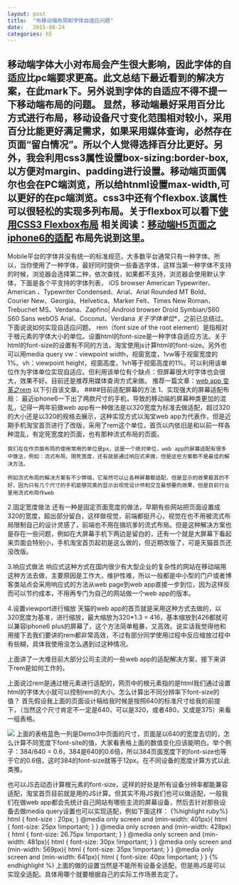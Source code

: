 ```yaml
---
layout: post
title:  "布移动端布局和字体自适应问题"
date:   2015-08-24
categories: h5
---
```

移动端字体大小对布局会产生很大影响，因此字体的自适应比pc端要求更高。此文总结下最近看到的解决方案，在此mark下。另外说到字体的自适应不得不提一下**移动端布局**的问题。
显然，移动端最好采用百分比方式进行布局，移动设备尺寸变化范围相对较小，采用百分比能更好满足需求，如果采用媒体查询，必然存在页面“留白情况”。所以个人觉得选择百分比更好。另外，我会利用css3属性设置box-sizing:border-box,以方便对margin、padding进行设置。移动端页面偶尔也会在PC端浏览，所以给htnml设置max-width,可以更好的在pc端浏览。css3中还有个flexbox.该属性可以很轻松的实现多列布局。关于flexbox可以看下[使用CSS3 Flexbox布局]
相关阅读：[移动端H5页面之iphone6的适配]
布局先说到这里。
-------------------------------------
Mobile平台的字体并没有统一的标准规范，大多数平台通常只有一种字体。所以，当你使用了一种字体，最好同时提供一些备选字体，这样当第一种字体不支持的时候，浏览器会选择第二种，依次查找，如果都不支持，浏览器会使用默认字体，下面是各个平支持的字体列表，
iOS browser
American Typewriter、American 、Typewriter Condensed、Arial、Arial Rounded MT Bold、Courier New、Georgia、Helvetica、Marker Felt、Times New Roman、Trebuchet MS、Verdana、Zapfino|
Android browser
Droid
Symbian/S60 S60
Sans
webOS
Arial、Coconut、Verdana
 *关于字体单位**，之前已总结过。下面说说如何实现自适应问题。
 rem（font size of the root element）是指相对于根元素的字体大小的单位。设置html的font-size是一种字体自适应方法。关于html的font-size的设置有不同的方法，淘宝使用js计算html的font-size。另外也可以用media query
vw：viewpoint width，视窗宽度，1vw等于视窗宽度的1%。vh：viewpoint height，视窗高度，1vh等于视窗高度的1%。可以利用该单位作为字体单位实现自适应。但利用该单位有个缺点：但屏幕很大时字体也会很大，效果不好。目前还是推荐用媒体查询方式来做。
推荐一篇文章：[web app 变革之rem]
以下引自该文章。
####目前适配屏幕的方法
1、实现强大的屏幕适配布局：
    最近iphone6一下出了两款尺寸的手机，导致的移动端的屏幕种类更加的混乱，记得一两年前做web app有一种做法是以320宽度为标准去做适配，超过320的大小还是以320的规格去展示，这种实现方式以淘宝web app为代表作，但是近期手机淘宝首页进行了改版，采用了rem这个单位，首页以内依旧是和以前一样各种混乱，有定死宽度的页面，也有那种流式布局的页面。

    我们在在作页面布局的使用常用的单位是px，这是一个绝对单位，web app的屏幕适配有很多中做法，例如：流式布局、限死宽度，还有就是通过响应式来做，但是这些方案都不是最佳的解决方法。

    例如流式布局的解决方案有不少弊端，它虽然可以让各种屏幕都适配，但是显示的效果极其的不好，因为只有几个尺寸的手机能够完美的显示出视觉设计师和交互最想要的效果，但是目前行业里用流式布局作web

2.固定宽度做法
    还有一种是固定页面宽度的做法，早期有些网站把页面设置成320的宽度，超出部分留白，这样做视觉，前端都挺开心，视觉在也不用被流式布局限制自己的设计灵感了，前端也不用在搞坑爹的流式布局。但是这种解决方案也是存在一些问题，例如在大屏幕手机下两边是留白的，还有一个就是大屏幕下看起来页面会特别小，手机淘宝首页起初是这么做的，但近期改版了，可是天猫首页还没改版。
    
3.响应式做法
    响应式这种方式在国内很少有大型企业的复杂性的网站在移动端用这种方法去做，主要原因是工作大，维护性难，所以一般都是中小型的门户或者博客类站点会采用响应式的方法从web page到web app直接一步到位，因为这样反而可以节约成本，不用再专门为自己的网站做一个web app的版本。

4.设置viewport进行缩放
<meta name="viewport" content="width=320,maximum-scale=1.3,user-scalable=no">
天猫的web app的首页就是采用这种方式去做的，以320宽度为基准，进行缩放，最大缩放为320*1.3 = 416，基本缩放到426都就可以兼容iphone6 plus的屏幕了，这个方法简单粗暴，又高效。说实话我觉得他和用接下去我们要讲的rem都非常高效，不过有部分同学使用过程中反应缩放过程中有些糊，具体我使用没怎么遇到过这种情况。

上面讲了一大堆目前大部分公司主流的一些web app的适配解决方案，接下来讲下rem是如何工作的。

上面说过rem是通过根元素进行适配的，网页中的根元素指的是html我们通过设置html的字体大小就可以控制rem的大小。怎么计算出不同分辨率下font-size的值？
首先假设我上面的页面设计稿给我时候是按照640的标准尺寸给我的前提下，（当然这个尺寸肯定不一定是640，可以是320，或者480，又或是375）来看一组表格。

<img src="http://520ued.com/uploads/20141218/1418903956.jpeg">
    上面的表格蓝色一列是Demo3中页面的尺寸，页面是以640的宽度去切的，怎么计算不同宽度下font-site的值，大家看表格上面的数值变化应该能明白。举个例子：384/640 = 0.6，384是640的0.6倍，所以384页面宽度下的font-size也等于它的0.6倍，这时384的font-size就等于12px。在不同设备的宽度计算方式以此类推。
    
  也可以JS去动态计算根元素的font-size，这样的好处是所有设备分辨率都能兼容适配，淘宝首页目前就是用的JS计算。但其实不用JS我们也可以做适配，一般我们在做web app都会先统计自己网站有哪些主流的屏幕设备，然后去针对那些设备去做media query设置也可以实现适配，例如下面这样：
 {%highlight ruby%} 
html {
    font-size : 20px;
}
@media only screen and (min-width: 401px){
    html {
        font-size: 25px !important;
    }
}
@media only screen and (min-width: 428px){
    html {
        font-size: 26.75px !important;
    }
}
@media only screen and (min-width: 481px){
    html {
        font-size: 30px !important; 
    }
}
@media only screen and (min-width: 569px){
    html {
        font-size: 35px !important; 
    }
}
@media only screen and (min-width: 641px){
    html {
        font-size: 40px !important; 
    }
}
{% endhighlight %}
    上面的做的设置当然是不能所有设备全适配，但是用JS是可以实现全适配。具体用哪个就要根据自己的实际工作场景去定了。


[使用CSS3 Flexbox布局]:http://www.w3cplus.com/css3/css3-flexbox-layout.html
[移动端H5页面之iphone6的适配]:http://www.ghugo.com/mobile-h5-fluid-layout-for-iphone6/?from=timeline&isappinstalled=0
[web app 变革之rem]:http://520ued.com/article/549125815f85b6b44ca20b2b
